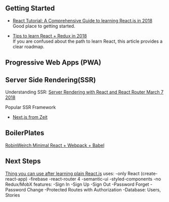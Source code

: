 ## Getting Started

- [React Tutorial: A Comprehensive Guide to learning React.js in 2018](https://tylermcginnis.com/reactjs-tutorial-a-comprehensive-guide-to-building-apps-with-react/) 
<br>Good place to getting started.

- [Tips to learn React + Redux in 2018](https://www.robinwieruch.de/tips-to-learn-react-redux/)
<br>If you are confused about the path to learn React, this article provides a clear roadmap.

## Progressive Web Apps (PWA)


## Server Side Rendering(SSR)

Understanding SSR:
[Server Rendering with React and React Router March 7 2018](https://tylermcginnis.com/react-router-server-rendering/)

Popular SSR Framework
- [Next.js from Zeit](https://github.com/zeit/next.js/)

## BoilerPlates

[RobinWeirch Minimal React + Webpack + Babel](https://www.robinwieruch.de/minimal-react-webpack-babel-setup/)


## Next Steps

[Thing you can use after learning plain React.js](https://github.com/rwieruch/road-beyond-react-app)
uses:
-only React (create-react-app)
-firebase
-react-router 4
-semantic-ui
-styled-components
-no Redux/MobX
features:
-Sign In
-Sign Up
-Sign Out
-Password Forget
-Password Change
-Protected Routes with Authorization
-Database: Users, Stories
